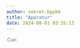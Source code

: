 ```yaml
---
author: sekret.bppkb
title: "Aparatur"
date: 2024-08-01 03:35:13
---
```


<script>
    const items = [
        {
            title: "Rekapitulasi Berdasarkan Agama 2024",
            category: "Jumlah Pegawai",
            link: "https://drive.google.com/file/d/1f-WKWV-53YyW7Z7h_zKveFkV3cDDDjfd/preview",
            file: ""
        },
        {
            title: "Rekapitulasi Berdasarkan Eselon dan Jenis Kelamin 2024",
            category: "Jumlah Pegawai",
            link: "https://drive.google.com/file/d/1gta5XxIkgUmXo0uj1GISC7ZTVVdmCbos/preview",
            file: ""
        },
        {
            title: "Rekapitulasi Berdasarkan Gol.Ruang dan Jenis Kelamin 2024",
            category: "Jumlah Pegawai",
            link: "https://drive.google.com/file/d/1n-2qKPeOclFbgaDpmXQFZKfCTBv-u516/preview",
            file: ""
        },
        {
            title: "Rekapitulasi Berdasarkan Gol.Ruang dan Status Kepegawaian 2024",
            category: "Jumlah Pegawai",
            link: "https://drive.google.com/file/d/1_nV2ZRGzY9SgYK05eTJYlmosya4X_yI4/preview",
            file: ""
        },
        {
            title: "Rekapitulasi Berdasarkan Golongan 2024",
            category: "Jumlah Pegawai",
            link: "https://drive.google.com/file/d/1MZpE7OSvNzxBKbOAVPgcO6ED9XJKFJPE/preview",
            file: ""
        },
        {
            title: "Rekapitulasi Berdasarkan Jenis Jabatan 2024",
            category: "Jumlah Pegawai",
            link: "https://drive.google.com/file/d/1veJmu_FYLGwTIUXwBdVaY1FvVMFKfKY2/preview",
            file: ""
        },
        {
            title: "Rekapitulasi Berdasarkan Jenis Kelamin 2024",
            category: "Jumlah Pegawai",
            link: "https://drive.google.com/file/d/1zA6IMVen_BdbgY6A8VGvk5UDdox2JDIb/preview",
            file: ""
        },
        {
            title: "Rekapitulasi Berdasarkan Kelompok Jabatan Fungsional 2024",
            category: "Jumlah Pegawai",
            link: "https://drive.google.com/file/d/1R-RDnK__Y9M2US3-WdaCnBPR5jpgYZ9A/preview",
            file: ""
        },
        {
            title: "Rekapitulasi Berdasarkan Tingkat Pendidikan 2024",
            category: "Jumlah Pegawai",
            link: "https://drive.google.com/file/d/1jzjLx5xu-WTuWr_tGwI-wzWPzUApuh3q/preview",
            file: ""
        },
        {
            title: "Grafik Perkembangan ASN",
            category: "Grafik Pegawai",
            link: "https://drive.google.com/file/d/1BBvwQNQWVcWK4w-5GKlWOYPBjVoGC8ek/preview",
            file: ""
        },
        {
            title: "Daftar Urut Kepangkatan (DUK) per Januari Tahun 2023",
            category: "Daftar Urut Kepangkatan",
            link: "https://drive.google.com/file/d/1xeK2p2Phu2YdK4RHcvA43O2QFxoiFWZN/preview",
            file: ""
        },
        {
            title: "Daftar Urut Kepangkatan (DUK) per Maret Tahun 2023",
            category: "Daftar Urut Kepangkatan",
            link: "https://drive.google.com/file/d/1FV2B_XARiauSHuc6w7PxewdTkbDq4RHL/preview",
            file: ""
        },
        {
            title: "Daftar Urut Kepangkatan (DUK) per Oktober Tahun 2023",
            category: "Daftar Urut Kepangkatan",
            link: "https://drive.google.com/file/d/1kpu0dzPMy9QKczCy_Shmc04pBEe9uQ85/preview",
            file: ""
        },
        {
            title: "Daftar Urut Kepangkatan (DUK) per Januari Tahun 2024",
            category: "Daftar Urut Kepangkatan",
            link: "https://drive.google.com/file/d/1U8uf6OW4L2FfmSGpzksbWKyBkiAIhFqM/preview",
            file: ""
        },
        {
            title: "Kenaikan Pangkat",
            category: "Kenaikan Pangkat",
            link: "",
            file: "/images/HwrHh82VSTL0MP6NiYMR.png"
        },
        {
            title: "Kenaikan Berkala",
            category: "Kenaikan Berkala",
            link: "",
            file: "/images/IpE3ebDF6JdZ78HSZdXJ.jpg"
        },
        {
            title: "Batas Usia Pensiun",
            category: "Batas Usia Pensiun",
            link: "",
            file: "/images/0Dknz8fChnb7WQEK28gR.png"
        },
        {
            title: "Laporan (LHKPN) Tahun 2022",
            category: "LHKPN / LHKASN",
            link: "https://drive.google.com/file/d/1HUkZaR14_UbKjum-KNbCkQP2xnKZ5BSx/preview",
            file: ""
        },
        {
            title: "Laporan (LHKASN) Tahun 2022",
            category: "LHKPN / LHKASN",
            link: "https://drive.google.com/file/d/1lGPsmVeht94WmjA7d9MT-qLuGfLljs_F/preview",
            file: ""
        },
        {
            title: "Laporan (LHKPN) Eselon II Tahun 2023",
            category: "LHKPN / LHKASN",
            link: "https://drive.google.com/file/d/1Rop_OM1nHII3VtA3Mi4SdLOtMsSKupck/preview",
            file: ""
        },
        {
            title: "Laporan (LHKPN) Eselon III Tahun 2023",
            category: "LHKPN / LHKASN",
            link: "https://drive.google.com/file/d/1Bs7HHP305jMuerAtvBP8z4zxgr_pvgiV/preview",
            file: ""
        },
        {
            title: "Persentase Penyampaian (LHKPN) Tahun 2023",
            category: "LHKPN / LHKASN",
            link: "https://drive.google.com/file/d/1Bs7HHP305jMuerAtvBP8z4zxgr_pvgiV/preview",
            file: ""
        },
        {
            title: "Bezeting Jabatan ASN Balitbang 2024",
            category: "Peta Jabatan",
            link: "https://drive.google.com/file/d/1So-kTC4KhXaw9jQ9mLUnO9gZ-sZAKKjF/preview",
            file: ""
        },
        {
            title: "Bezeting Pegawai Balitbang 2024",
            category: "Peta Jabatan",
            link: "https://drive.google.com/file/d/1o_6B8Q45ruECl5WZ3B8hWycT61kVHAtj/preview",
            file: ""
        },
        {
            title: "Jenis Jabatan Fungsional Balitbang 2024",
            category: "Peta Jabatan",
            link: "https://drive.google.com/file/d/1RZ-qRh2_VyVugDgxGtE_xfn3RGGMY-5b/preview",
            file: ""
        },
        {
            title: "Jumlah Jabatan Fungsional Balitbang 2024",
            category: "Peta Jabatan",
            link: "https://drive.google.com/file/d/16khqcFnP1GKcFWRZ1Hun99cLoGm1uCVa/preview",
            file: ""
        },
        {
            title: "PNS Berdasarkan Gol.Ruang dan Status Kepegawaian 2024",
            category: "Peta Jabatan",
            link: "https://drive.google.com/file/d/1VmlBsXMrCL_xTXpssqWP9h12ieP0xoY7/preview",
            file: ""
        }
    ];
</script>

<div class="flex justify-between items-center mb-4">
    <div class="flex items-center border-2 border-green-500 rounded-lg p-2 ml-auto" style="flex-shrink: 0;">
        <i class="fas fa-search text-green-500 text-xl"></i>
        <input type="text" placeholder="Cari" class="ml-2 text-green-500 text-xl outline-none" style="background: transparent; border: none; width: 150px;" id="searchInput">
        <div class="border-l-2 border-green-500 h-6 mx-4"></div>
        <div class="flex items-center cursor-pointer" id="categoryDropdownToggle">
            <i class="fas fa-filter text-green-500 text-xl"></i>
            <span id="selectedFilter" class="ml-2 text-green-500 text-xl truncate" style="max-width: 100px; width: 100px;"></span>
        </div>
    </div>
    <div class="relative">
        <div id="categoryDropdown" class="absolute right-0 mt-6 w-48 bg-white border border-gray-300 rounded-lg shadow-lg hidden" style="max-height: 200px; overflow-y: auto;">
            <div id="categoryList" class="list-none p-0 m-0"></div>
        </div>
    </div>
</div>

<div class="flex flex-wrap justify-start gap-12" id="information-list"></div>

<div class="flex justify-center mt-4" id="pagination"></div>
<style>
@media (max-width: 768px) {
    #information-list {
        justify-content: space-around;
    }
}
.pagination-button {
    margin: 0 5px;
    padding: 8px 12px;
    border: 1px solid #2F855A;
    border-radius: 5px;
    cursor: pointer;
    transition: background-color 0.3s, color 0.3s;
    color: #2F855A;
}
.pagination-button:hover {
    background-color: #2F855A;
    color: white;
}
.pagination-button.active {
    background-color: #2F855A;
    color: white;
}
.pagination-ellipsis {
    margin: 0 5px;
    padding: 8px 12px;
    color: #2F855A;
}
</style>

<script>
    const container = document.getElementById('information-list');
    const paginationContainer = document.getElementById('pagination');
    const categorySet = new Set();
    const itemsPerPage = 12;
    let currentPage = 1;
    let selectedCategory = 'All';

    function renderItems(filteredItems) {
        container.innerHTML = '';
        const start = (currentPage - 1) * itemsPerPage;
        const end = start + itemsPerPage;
        const paginatedItems = filteredItems.slice(start, end);

        if (paginatedItems.length === 0) {
            const noResultsDiv = document.createElement('div');
            noResultsDiv.className = 'w-full text-center text-gray-500';
            noResultsDiv.textContent = 'Tidak ada hasil yang cocok';
            container.appendChild(noResultsDiv);
        } else {
            paginatedItems.forEach(item => {
                const div = document.createElement('div');
                div.className = 'w-64 bg-white border border-gray-300 rounded-lg overflow-hidden shadow-lg m-2 flex flex-col';
                div.innerHTML = `
                    <div class="flex items-center justify-center w-full h-48 bg-gray-200">
                        ${item.file ? `<i class="fas fa-image fa-5x text-red-600"></i>` : `<i class="fas fa-file-pdf fa-5x text-red-600"></i>`}
                    </div>
                    <div class="p-4 bg-green-600 text-white flex-grow flex flex-col justify-between">
                        <p class="text-base font-semibold">${item.title}</p>
                        <div class="flex items-center mt-auto">
                            <i class="fas fa-file-alt mr-2"></i>
                            <span class="text-xs">${item.category}</span>
                        </div>
                    </div>
                    <button class="block p-4 bg-green-700 text-white text-center hover:bg-green-800 mt-auto no-underline" onclick="${item.file ? `openImgModal('${item.file}')` : `openPdfModal('${item.link}')`}">
                        <span class="text-sm font-semibold text-white">
                            Lihat Selengkapnya
                            <i class="fas fa-arrow-right"></i>
                        </span>
                    </button>
                `;
                container.appendChild(div);
            });
        }
        renderPagination(filteredItems.length);
    }

    function renderPagination(totalItems) {
        paginationContainer.innerHTML = '';
        const totalPages = Math.ceil(totalItems / itemsPerPage);
        const maxPagesToShow = 6;
        const halfMaxPagesToShow = Math.floor(maxPagesToShow / 2);

        let startPage = Math.max(1, currentPage - halfMaxPagesToShow);
        let endPage = Math.min(totalPages, currentPage + halfMaxPagesToShow);

        if (currentPage <= halfMaxPagesToShow) {
            endPage = Math.min(totalPages, maxPagesToShow);
        } else if (currentPage + halfMaxPagesToShow >= totalPages) {
            startPage = Math.max(1, totalPages - maxPagesToShow + 1);
        }

        if (startPage > 1) {
            paginationContainer.appendChild(createPaginationButton(1));
            if (startPage > 2) {
                paginationContainer.appendChild(createEllipsis());
            }
        }

        for (let i = startPage; i <= endPage; i++) {
            paginationContainer.appendChild(createPaginationButton(i));
        }

        if (endPage < totalPages) {
            if (endPage < totalPages - 1) {
                paginationContainer.appendChild(createEllipsis());
            }
            paginationContainer.appendChild(createPaginationButton(totalPages));
        }
    }

    function createPaginationButton(page) {
        const button = document.createElement('button');
        button.className = `pagination-button ${page === currentPage ? 'active' : ''}`;
        button.textContent = page;
        button.addEventListener('click', () => {
            currentPage = page;
            renderItems(items);
            window.scrollTo(0, 0);
        });
        return button;
    }

    function createEllipsis() {
        const ellipsis = document.createElement('span');
        ellipsis.className = 'pagination-ellipsis';
        ellipsis.textContent = '...';
        return ellipsis;
    }

    items.forEach(item => {
        categorySet.add(item.category);
    });

    const categoryList = document.getElementById('categoryList');
    const selectedFilter = document.getElementById('selectedFilter');

    const allDiv = document.createElement('div');
    allDiv.className = 'pl-4 p-1 pt-2 hover:bg-gray-100 cursor-pointer text-sm';
    allDiv.textContent = 'All';
    allDiv.addEventListener('click', () => {
        currentPage = 1;
        selectedCategory = 'All';
        selectedFilter.textContent = selectedCategory;
        renderItems(items);
        document.getElementById('categoryDropdown').classList.add('hidden');
        document.getElementById('categoryDropdownToggle').classList.remove('text-green-700');
    });
    categoryList.appendChild(allDiv);

    categorySet.forEach(category => {
        const div = document.createElement('div');
        div.className = 'pl-4 p-1 hover:bg-gray-100 cursor-pointer text-sm';
        div.style.overflow = 'hidden';
        div.textContent = category;
        div.addEventListener('click', () => {
            currentPage = 1;
            selectedCategory = category;
            selectedFilter.textContent = selectedCategory;
            const filteredItems = items.filter(item => item.category === category);
            renderItems(filteredItems);
            document.getElementById('categoryDropdown').classList.add('hidden');
            document.getElementById('categoryDropdownToggle').classList.remove('text-green-700');
        });
        categoryList.appendChild(div);
    });

    document.getElementById('categoryDropdownToggle').addEventListener('click', function(event) {
        const dropdown = document.getElementById('categoryDropdown');
        dropdown.classList.toggle('hidden');
        this.classList.toggle('text-green-700');
        event.stopPropagation();
    });

    document.addEventListener('click', function(event) {
        const dropdown = document.getElementById('categoryDropdown');
        const toggle = document.getElementById('categoryDropdownToggle');
        if (!dropdown.classList.contains('hidden') && !dropdown.contains(event.target) && !toggle.contains(event.target)) {
            dropdown.classList.add('hidden');
            toggle.classList.remove('text-green-700');
        }
    });

    document.getElementById('searchInput').addEventListener('input', function() {
        currentPage = 1;
        const searchTerm = this.value.toLowerCase();
        const filteredItems = items.filter(item => item.title.toLowerCase().includes(searchTerm));
        renderItems(filteredItems);
    });
    selectedFilter.textContent = selectedCategory;
    renderItems(items);
</script>
